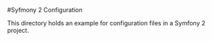 #Syfmony 2 Configuration

This directory holds an example for configuration files in a Symfony 2 project.
